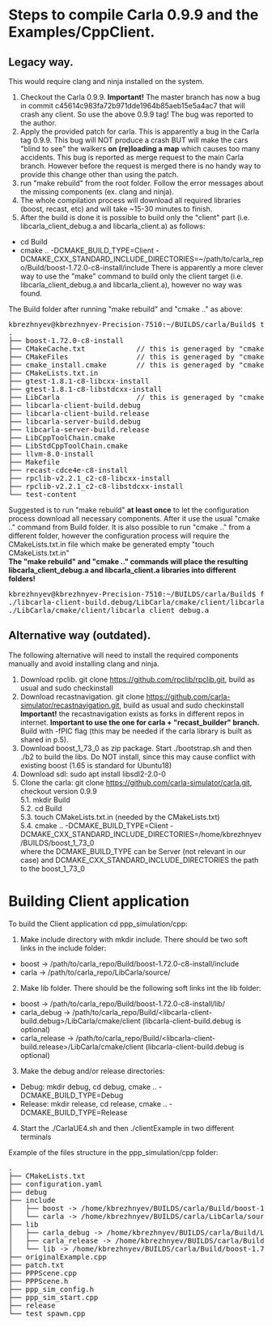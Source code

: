 # Steps to compile Carla 0.9.9 and the Examples/CppClient.<br>
## Legacy way.
This would require clang and ninja installed on the system.
1. Checkout the Carla 0.9.9. **Important!** The master branch has now a bug in commit c45614c983fa72b971dde1964b85aeb15e5a4ac7 that will crash any client. So use the above 0.9.9 tag! The bug was reported to the author.
2. Apply the provided patch for carla. This is apparently a bug in the Carla tag 0.9.9. This bug will NOT produce a crash BUT will make the cars "blind to see" the walkers **on (re)loading a map** which causes too many accidents. This bug is reported as merge request to the main Carla branch. However before the request is merged there is no handy way to provide this change other than using the patch.
3. run "make rebuild" from the root folder. Follow the error messages about the missing components (ex. clang and ninja).
4. The whole compilation process will download all required libraries (boost, recast, etc) and will take ~15-30 minutes to finish.
5. After the build is done it is possible to build only the "client" part (i.e. libcarla_client_debug.a and libcarla_client.a) as follows:
* cd Build
* cmake .. -DCMAKE_BUILD_TYPE=Client -DCMAKE_CXX_STANDARD_INCLUDE_DIRECTORIES=~/path/to/carla_repo/Build/boost-1.72.0-c8-install/include
There is apparently a more clever way to use the "make" command to build only the client target (i.e. libcarla_client_debug.a and libcarla_client.a), however no way was found.

The Build folder after running "make rebuild" and "cmake .." as above:
<pre>
kbrezhnyev@kbrezhnyev-Precision-7510:~/BUILDS/carla/Build$ tree . -L 1
.
├── boost-1.72.0-c8-install
├── CMakeCache.txt            // this is generaged by "cmake .."
├── CMakeFiles                // this is generaged by "cmake .."
├── cmake_install.cmake       // this is generaged by "cmake .."
├── CMakeLists.txt.in
├── gtest-1.8.1-c8-libcxx-install
├── gtest-1.8.1-c8-libstdcxx-install
├── LibCarla                  // this is generaged by "cmake .."
├── libcarla-client-build.debug
├── libcarla-client-build.release
├── libcarla-server-build.debug
├── libcarla-server-build.release
├── LibCppToolChain.cmake
├── LibStdCppToolChain.cmake
├── llvm-8.0-install
├── Makefile
├── recast-cdce4e-c8-install
├── rpclib-v2.2.1_c2-c8-libcxx-install
├── rpclib-v2.2.1_c2-c8-libstdcxx-install
└── test-content
</pre>

Suggested is to run "make rebuild" **at least once** to let the configuration process download all necessary components. After it use the usual "cmake .." command from Build folder. It is also possible to run "cmake .." from a different folder, however the configuration process will require the CMakeLists.txt.in file which make be generated empty "touch CMakeLists.txt.in"<br>
**The "make rebuild" and "cmake .." commands will place the resulting libcarla_client_debug.a and libcarla_client.a libraries into different folders!**
<pre>
kbrezhnyev@kbrezhnyev-Precision-7510:~/BUILDS/carla/Build$ find . -iname libcarla_client_debug.a
./libcarla-client-build.debug/LibCarla/cmake/client/libcarla_client_debug.a          // built with the "make rebuild" command
./LibCarla/cmake/client/libcarla_client_debug.a                                      // build "with cmake .." command
</pre>

## Alternative way (outdated).
The following alternative will need to install the required components manually and avoid installing clang and ninja.
1. Download rpclib. git clone https://github.com/rpclib/rpclib.git, build as usual and sudo checkinstall
2. Download recastnavigation. git clone https://github.com/carla-simulator/recastnavigation.git, build as usual and sudo checkinstall
**Important!** the recastnavigation exists as forks in different repos in internet. **Important to use the one for carla + "recast_builder" branch.**
 Build with -fPIC flag (this may be needed if the carla library is built as shared in p.5).
3. Download boost_1_73_0 as zip package. Start ./bootstrap.sh and then ./b2 to build the libs. Do NOT install, since this may cause conflict with existing boost (1.65 is standard for Ubuntu18)
4. Download sdl: sudo apt install libsdl2-2.0-0
5. Clone the carla: git clone https://github.com/carla-simulator/carla.git, checkout version 0.9.9  
5.1. mkdir Build  
5.2. cd Build  
5.3. touch CMakeLists.txt.in (needed by the CMakeLists.txt)  
5.4. cmake .. -DCMAKE_BUILD_TYPE=Client -DCMAKE_CXX_STANDARD_INCLUDE_DIRECTORIES=/home/kbrezhnyev/BUILDS/boost_1_73_0  
where the DCMAKE_BUILD_TYPE can be Server (not relevant in our case) and
DCMAKE_CXX_STANDARD_INCLUDE_DIRECTORIES the path to the boost_1_73_0



# Building Client application
To build the Client application cd ppp_simulation/cpp:
1. Make include directory with mkdir include. There should be two soft links in the include folder:<br>
* boost -> /path/to/carla_repo/Build/boost-1.72.0-c8-install/include
* carla -> /path/to/carla_repo/LibCarla/source/
2. Make lib folder. There should be the following soft links int the lib folder:<br>
* boost -> /path/to/carla_repo/Build/boost-1.72.0-c8-install/lib/
* carla_debug -> /path/to/carla_repo/Build/<libcarla-client-build.debug>/LibCarla/cmake/client  (libcarla-client-build.debug is optional)
* carla_release -> /path/to/carla_repo/Build/<libcarla-client-build.release>/LibCarla/cmake/client (libcarla-client-build.debug is optional)
3. Make the debug and/or release directories:
* Debug:   mkdir debug, cd debug, cmake .. -DCMAKE_BUILD_TYPE=Debug
* Release: mkdir release,  cd release, cmake .. -DCMAKE_BUILD_TYPE=Release
4. Start the ./CarlaUE4.sh and then ./clientExample in two different terminals

Example of the files structure in the ppp_simulation/cpp folder:
<pre>
.
├── CMakeLists.txt
├── configuration.yaml
├── debug
├── include
│   ├── boost -> /home/kbrezhnyev/BUILDS/carla/Build/boost-1.72.0-c8-install/include/
│   └── carla -> /home/kbrezhnyev/BUILDS/carla/LibCarla/source/
├── lib
│   ├── carla_debug -> /home/kbrezhnyev/BUILDS/carla/Build/LibCarla/cmake/client
│   ├── carla_release -> /home/kbrezhnyev/BUILDS/carla/Build/LibCarla/cmake/client
│   └── lib -> /home/kbrezhnyev/BUILDS/carla/Build/boost-1.72.0-c8-install/lib/
├── originalExample.cpp
├── patch.txt
├── PPPScene.cpp
├── PPPScene.h
├── ppp_sim_config.h
├── ppp_sim_start.cpp
├── release
└── test_spawn.cpp
</pre>